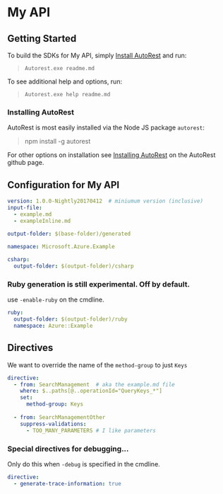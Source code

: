 
# My API 

## Getting Started 
To build the SDKs for My API, simply [Install AutoRest](#Installing-AutoRest) and run:

> `Autorest.exe readme.md`

To see additional help and options, run:

> `Autorest.exe help readme.md`

### Installing AutoRest
AutoRest is most easily installed via the Node JS package `autorest`:

> npm install -g autorest 

For other options on installation see [Installing AutoRest](https://aka.ms/installing-autorest.md) on the AutoRest github page.

## Configuration for My API

``` yaml
version: 1.0.0-Nightly20170412  # miniumum version (inclusive)
input-file: 
  - example.md
  - exampleInline.md 

output-folder: $(base-folder)/generated
  
namespace: Microsoft.Azure.Example

csharp:
  output-folder: $(output-folder)/csharp

```

### Ruby generation is still experimental. Off by default.

use `-enable-ruby` on the cmdline. 

``` yaml enabled=$(enable-ruby)
ruby:
  output-folder: $(output-folder)/ruby
  namespace: Azure::Example
``` 

## Directives 

We want to override the name of the `method-group` to just `Keys`

``` yaml 
directive:
  - from: SearchManagement  # aka the example.md file
    where: $..paths[@..operationId="QueryKeys_*"]
    set:
      method-group: Keys
      
  - from: SearchManagementOther
    suppress-validations: 
      - TOO_MANY_PARAMETERS # I like parameters
```

### Special directives for debugging...

Only do this when `-debug` is specified in the cmdline.

``` yaml enabled=$(debug)
directive:
  - generate-trace-information: true

```


